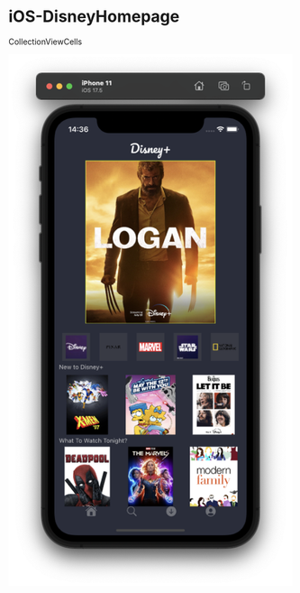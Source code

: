 # iOS-DisneyHomepage
 CollectionViewCells 


![Disney Homepage Screenshot](Screenshot%202024-05-16%20at%2014.36.33.png)

